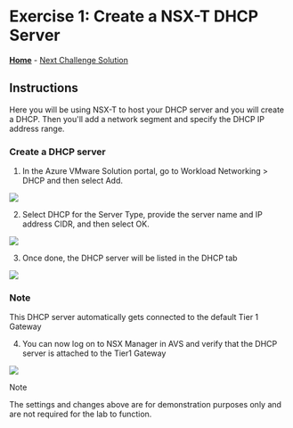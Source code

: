 # Exercise 1: Create a NSX-T DHCP Server

**[Home](../Readme.md)** - [Next Challenge Solution](./02-NSX-Add-Segment.md)

## Instructions

Here you will be using NSX-T to host your DHCP server and you will create a DHCP. Then you'll add a network segment and specify the DHCP IP address range.
### Create a DHCP server
1.	In the Azure VMware Solution portal, go to Workload Networking > DHCP and then select Add.

![](./Images/01-NSX-DHCP/NSX_image1.png)

2.	Select DHCP for the Server Type, provide the server name and IP address CIDR, and then select OK.
 
![](./Images/01-NSX-DHCP/NSX_image2.png)
 
3.	Once done, the DHCP server will be listed in the DHCP tab 
 
![](./Images/01-NSX-DHCP/NSX_image3.png)

### Note
This DHCP server automatically gets connected to the default Tier 1 Gateway

4.	You can now log on to NSX Manager in AVS and verify that the DHCP server is attached to the Tier1 Gateway

![](./Images/01-NSX-DHCP/NSX_image4.png)

> [!NOTE]
> The settings and changes above are for demonstration purposes only and are not required for the lab to function.


